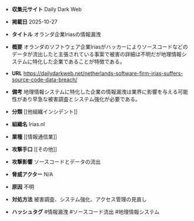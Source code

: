 - **収集元サイト**
Daily Dark Web

- **掲載日**
2025-10-27

- **タイトル**
オランダ企業Iriasの情報漏洩

- **概要**
オランダのソフトウェア企業Iriasがハッカーによりソースコードなどのデータが流出したと主張されている事案で被害の詳細は不明だが地理情報システムに特化した企業であることが特徴である。

- **URL**
https://dailydarkweb.net/netherlands-software-firm-irias-suffers-source-code-data-breach/

- **備考**
地理情報システムに特化した企業の情報漏洩は業界に影響を与える可能性があり早急な被害調査とシステム強化が必要である。

- **分類**
[[他組織インシデント]]

- **組織名**
Irias.nl

- **業種**
[[情報通信業]]

- **攻撃手口**
[[その他]]

- **攻撃影響**
ソースコードとデータの流出

- **脅威アクター**
N/A

- **原因**
不明

- **対処方法**
被害調査、システム強化、アクセス管理の見直し

- **ハッシュタグ**
#情報漏洩 #ソースコード流出 #地理情報システム
